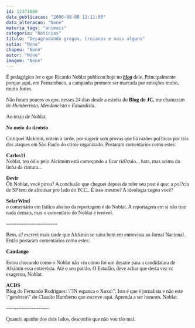 ```yaml
---
id: 12371860
data_publicacao: "2006-08-08 11:11:00"
data_alteracao: "None"
materia_tags: "animais"
categoria: "Notícias"
titulo: "Desagradando gregos, troianos e mais alguns"
sutia: "None"
chapeu: "None"
autor: "None"
imagem: "None"
---
```

<p><FONT face=Arial></p>
<p><P></FONT><FONT face=\"Times New Roman\"><FONT face=Verdana>É pedagógico ler o que Ricardo Noblat publicou hoje no <STRONG><EM><A href=\"https://www.noblat.com.br/\" target=_blank>blog</A></EM></STRONG> dele. Principalmente porque aqui, em Pernambuco, a campanha promete ser marcada por emoções muito, muito fortes. </FONT></P></p>
<p><P><FONT face=Verdana>Não foram poucos os que, nesses 24 dias desde a estréia do <STRONG>Blog do JC</STRONG>, me chamaram de <EM>Humbertista</EM>, <EM>Mendoncista</EM> e <EM>Eduardista</EM>. </FONT></P></p>
<p><P><FONT face=Verdana>Ao texto de Noblat:</FONT></P></p>
<p><P><FONT face=Verdana><STRONG>No meio do tiroteio</STRONG></FONT></P></p>
<p><P><FONT face=Verdana>Critiquei Alckmin, ontem à tarde, por sugerir sem provas que há razões pol?ticas por trás dos ataques em São Paulo do crime organizado. Postaram comentários como estes:</FONT></P><B></p>
<p><P><FONT face=Verdana>Carlos11 <BR></FONT></B><FONT face=Verdana>Noblat, teu ódio pelo Alckmim está começando a ficar rid?culo.., bata, mas acima da linha da cintura...</FONT></P><B></p>
<p><P><FONT face=Verdana>Devir </FONT></B><BR><FONT face=Verdana>Ôh Noblat, você pirou? A conclusão que cheguei depois de reler seu post é que: a pol?cia de SP tem de afrouxar pro lado do PCC.. É isso mesmo? A ideologia cegou você?</FONT></P><B></p>
<p><P><FONT face=Verdana>SolarWind <BR></FONT></B><FONT face=Verdana>o comentário em Itálico abaixo da reportagem é do Noblat. A reportagem em si não traz nada demais, mas o comentário do Noblat é terrivel.</FONT></P></p>
<p><P><FONT face=Verdana>------------------------------</FONT></P></p>
<p><P><FONT face=Verdana>Bem, a? escrevi mais tarde que Alckmin se saira bem em entrevista ao Jornal Nacional. Então postaram comentários como estes:</FONT></P><B></p>
<p><P><FONT face=Verdana>Candango</FONT></B><FONT face=Verdana> </FONT></P></p>
<p><P><FONT face=Verdana>Estou chocando como o Noblat não viu como foi um desatre para a candidatura de Alkimin essa entrevista. Até o seu patrão, O Estadão, deve achar que desta vez vc exagerou, Noblat. </FONT></P><B></p>
<p><P><FONT face=Verdana>ACDS </FONT></B><BR><FONT face=Verdana>Blog do Fernando Rodrigues: \"JN espanca o Xuxu\". Isto é que é jornalista e não este \"genérico\" do Claudio Humberto que escreve aqui. Aprenda a ser honesto, Noblat.</FONT></P></p>
<p><P><FONT face=Verdana>-------------------------</FONT></P></p>
<p><P><FONT face=Verdana>Quando apanho dos dois lados, desconfio que não vou tão mal.</FONT></P></FONT> </p>
